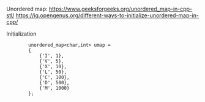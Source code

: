 Unordered map:
https://www.geeksforgeeks.org/unordered_map-in-cpp-stl/
https://iq.opengenus.org/different-ways-to-initialize-unordered-map-in-cpp/

Initialization
```
        unordered_map<char,int> umap = 
        {
            {'I', 1},
            {'V', 5},
            {'X', 10},
            {'L', 50},
            {'C', 100},
            {'D', 500},
            {'M', 1000}
        };
```

